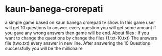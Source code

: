 # kaun-banega-crorepati
a simple game based on kaun banega crorepati tv show.
In this game user will get 10 questions to answer.
every question you will get some amount if you gave any wrong answers then game will be end.
About files :
  If you want to change the questions by change the files (1.txt-10.txt)
  The answers file (two.txt) every answer in new line.
After answering the 10 Questions successfully you will be the millionaire

